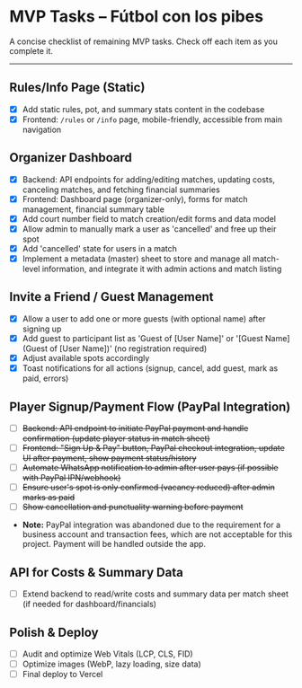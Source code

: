 # MVP Tasks – Fútbol con los pibes

A concise checklist of remaining MVP tasks. Check off each item as you complete it.

---

## Rules/Info Page (Static)

- [x] Add static rules, pot, and summary stats content in the codebase
- [x] Frontend: `/rules` or `/info` page, mobile-friendly, accessible from main navigation

## Organizer Dashboard

- [x] Backend: API endpoints for adding/editing matches, updating costs, canceling matches, and fetching financial summaries
- [x] Frontend: Dashboard page (organizer-only), forms for match management, financial summary table
- [x] Add court number field to match creation/edit forms and data model
- [x] Allow admin to manually mark a user as 'cancelled' and free up their spot
- [x] Add 'cancelled' state for users in a match
- [x] Implement a metadata (master) sheet to store and manage all match-level information, and integrate it with admin actions and match listing

## Invite a Friend / Guest Management

- [x] Allow a user to add one or more guests (with optional name) after signing up
- [x] Add guest to participant list as 'Guest of [User Name]' or '[Guest Name] (Guest of [User Name])' (no registration required)
- [x] Adjust available spots accordingly
- [x] Toast notifications for all actions (signup, cancel, add guest, mark as paid, errors)

## Player Signup/Payment Flow (PayPal Integration)

- [ ] ~~Backend: API endpoint to initiate PayPal payment and handle confirmation (update player status in match sheet)~~
- [ ] ~~Frontend: "Sign Up & Pay" button, PayPal checkout integration, update UI after payment, show payment status/history~~
- [ ] ~~Automate WhatsApp notification to admin after user pays (if possible with PayPal IPN/webhook)~~
- [ ] ~~Ensure user's spot is only confirmed (vacancy reduced) after admin marks as paid~~
- [ ] ~~Show cancellation and punctuality warning before payment~~
- **Note:** PayPal integration was abandoned due to the requirement for a business account and transaction fees, which are not acceptable for this project. Payment will be handled outside the app.

## API for Costs & Summary Data

- [ ] Extend backend to read/write costs and summary data per match sheet (if needed for dashboard/financials)

## Polish & Deploy

- [ ] Audit and optimize Web Vitals (LCP, CLS, FID)
- [ ] Optimize images (WebP, lazy loading, size data)
- [ ] Final deploy to Vercel
